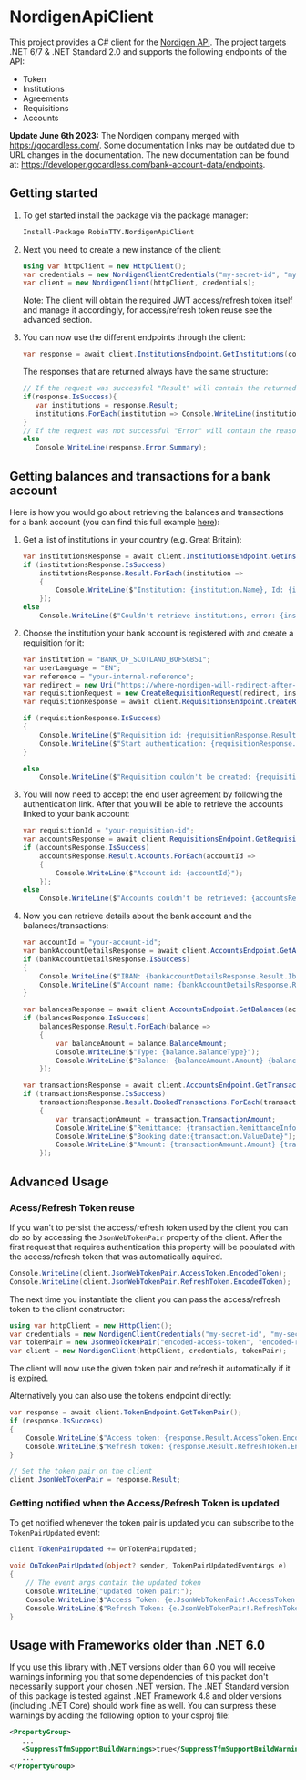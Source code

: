 # NordigenApiClient

This project provides a C# client for the [Nordigen API](https://www.nordigen.com/). The project targets .NET 6/7 & .NET Standard 2.0 and supports the following endpoints of the API:

- Token
- Institutions
- Agreements
- Requisitions
- Accounts

**Update June 6th 2023:** The Nordigen company merged with https://gocardless.com/. Some documentation links may be outdated due to URL changes in the documentation. The new documentation can be found at: https://developer.gocardless.com/bank-account-data/endpoints.

## Getting started

1. To get started install the package via the package manager:

   ```ps
   Install-Package RobinTTY.NordigenApiClient
   ```

2. Next you need to create a new instance of the client:

   ```cs
   using var httpClient = new HttpClient();
   var credentials = new NordigenClientCredentials("my-secret-id", "my-secret-key");
   var client = new NordigenClient(httpClient, credentials);
   ```

   Note: The client will obtain the required JWT access/refresh token itself and manage it accordingly, for access/refresh token reuse see the advanced section.

3. You can now use the different endpoints through the client:

   ```cs
   var response = await client.InstitutionsEndpoint.GetInstitutions(country: "GB");
   ```

   The responses that are returned always have the same structure:

   ```cs
   // If the request was successful "Result" will contain the returned data (Error will be null)
   if(response.IsSuccess){
      var institutions = response.Result;
      institutions.ForEach(institution => Console.WriteLine(institution.Name));
   }
   // If the request was not successful "Error" will contain the reason it failed (Result will be null)
   else
      Console.WriteLine(response.Error.Summary);
   ```

## Getting balances and transactions for a bank account

Here is how you would go about retrieving the balances and transactions for a bank account (you can find this full example [here](src/RobinTTY.NordigenApiClient.ExampleApplication)):

1. Get a list of institutions in your country (e.g. Great Britain):

    ```cs
    var institutionsResponse = await client.InstitutionsEndpoint.GetInstitutions(country: "GB");
    if (institutionsResponse.IsSuccess)
        institutionsResponse.Result.ForEach(institution =>
        {
            Console.WriteLine($"Institution: {institution.Name}, Id: {institution.Id}");
        });
    else
        Console.WriteLine($"Couldn't retrieve institutions, error: {institutionsResponse.Error.Summary}");
    ```

2. Choose the institution your bank account is registered with and create a requisition for it:

    ```cs
    var institution = "BANK_OF_SCOTLAND_BOFSGBS1";
    var userLanguage = "EN";
    var reference = "your-internal-reference";
    var redirect = new Uri("https://where-nordigen-will-redirect-after-authentication.com");
    var requisitionRequest = new CreateRequisitionRequest(redirect, institution, reference, userLanguage);
    var requisitionResponse = await client.RequisitionsEndpoint.CreateRequisition(requisitionRequest);

    if (requisitionResponse.IsSuccess)
    {
        Console.WriteLine($"Requisition id: {requisitionResponse.Result.Id}");
        Console.WriteLine($"Start authentication: {requisitionResponse.Result.AuthenticationLink}");
    }

    else
        Console.WriteLine($"Requisition couldn't be created: {requisitionResponse.Error.Summary}");
    ```

3. You will now need to accept the end user agreement by following the authentication link. After that you will be able to retrieve the accounts linked to your bank account:

    ```cs
    var requisitionId = "your-requisition-id";
    var accountsResponse = await client.RequisitionsEndpoint.GetRequisition(requisitionId);
    if (accountsResponse.IsSuccess)
        accountsResponse.Result.Accounts.ForEach(accountId =>
        {
            Console.WriteLine($"Account id: {accountId}");
        });
    else
        Console.WriteLine($"Accounts couldn't be retrieved: {accountsResponse.Error.Summary}");
    ```

4. Now you can retrieve details about the bank account and the balances/transactions:

    ```cs
    var accountId = "your-account-id";
    var bankAccountDetailsResponse = await client.AccountsEndpoint.GetAccountDetails(accountId);
    if (bankAccountDetailsResponse.IsSuccess)
    {
        Console.WriteLine($"IBAN: {bankAccountDetailsResponse.Result.Iban}");
        Console.WriteLine($"Account name: {bankAccountDetailsResponse.Result.Name}");
    }

    var balancesResponse = await client.AccountsEndpoint.GetBalances(accountId);
    if (balancesResponse.IsSuccess)
        balancesResponse.Result.ForEach(balance =>
        {
            var balanceAmount = balance.BalanceAmount;
            Console.WriteLine($"Type: {balance.BalanceType}");
            Console.WriteLine($"Balance: {balanceAmount.Amount} {balanceAmount.Currency}");
        });

    var transactionsResponse = await client.AccountsEndpoint.GetTransactions(accountId);
    if (transactionsResponse.IsSuccess)
        transactionsResponse.Result.BookedTransactions.ForEach(transaction =>
        {
            var transactionAmount = transaction.TransactionAmount;
            Console.WriteLine($"Remittance: {transaction.RemittanceInformationUnstructured}");
            Console.WriteLine($"Booking date:{transaction.ValueDate}");
            Console.WriteLine($"Amount: {transactionAmount.Amount} {transactionAmount.Currency}");
        });
    ```

## Advanced Usage

### Acess/Refresh Token reuse

If you wan't to persist the access/refresh token used by the client you can do so by accessing the `JsonWebTokenPair` property of the client. After the first request that requires authentication this property will be populated with the access/refresh token that was automatically aquired.

```cs
Console.WriteLine(client.JsonWebTokenPair.AccessToken.EncodedToken);
Console.WriteLine(client.JsonWebTokenPair.RefreshToken.EncodedToken);
```

The next time you instantiate the client you can pass the access/refresh token to the client constructor:

```cs
using var httpClient = new HttpClient();
var credentials = new NordigenClientCredentials("my-secret-id", "my-secret-key");
var tokenPair = new JsonWebTokenPair("encoded-access-token", "encoded-refresh-token");
var client = new NordigenClient(httpClient, credentials, tokenPair);
```

The client will now use the given token pair and refresh it automatically if it is expired.

Alternatively you can also use the tokens endpoint directly:

```cs
var response = await client.TokenEndpoint.GetTokenPair();
if (response.IsSuccess)
{
    Console.WriteLine($"Access token: {response.Result.AccessToken.EncodedToken}");
    Console.WriteLine($"Refresh token: {response.Result.RefreshToken.EncodedToken}");
}

// Set the token pair on the client
client.JsonWebTokenPair = response.Result;
```

### Getting notified when the Access/Refresh Token is updated

To get notified whenever the token pair is updated you can subscribe to the ```TokenPairUpdated``` event:

```cs
client.TokenPairUpdated += OnTokenPairUpdated;

void OnTokenPairUpdated(object? sender, TokenPairUpdatedEventArgs e)
{
    // The event args contain the updated token
    Console.WriteLine("Updated token pair:");
    Console.WriteLine($"Access Token: {e.JsonWebTokenPair!.AccessToken.EncodedToken}");
    Console.WriteLine($"Refresh Token: {e.JsonWebTokenPair!.RefreshToken.EncodedToken}");
}
```

## Usage with Frameworks older than .NET 6.0

If you use this library with .NET versions older than 6.0 you will receive warnings informing you that some dependencies of this packet don't necessarily support your chosen .NET version. The .NET Standard version of this package is tested against .NET Framework 4.8 and older versions (including .NET Core) should work fine as well. You can surpress these warnings by adding the following option to your csproj file:

```xml
<PropertyGroup>
   ...
   <SuppressTfmSupportBuildWarnings>true</SuppressTfmSupportBuildWarnings>
   ...
</PropertyGroup>
```
